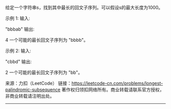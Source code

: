 给定一个字符串s，找到其中最长的回文子序列。可以假设s的最大长度为1000。

示例 1:
输入:

"bbbab"
输出:

4
一个可能的最长回文子序列为 "bbbb"。

示例 2:
输入:

"cbbd"
输出:

2
一个可能的最长回文子序列为 "bb"。

来源：力扣（LeetCode）
链接：https://leetcode-cn.com/problems/longest-palindromic-subsequence
著作权归领扣网络所有。商业转载请联系官方授权，非商业转载请注明出处。

----